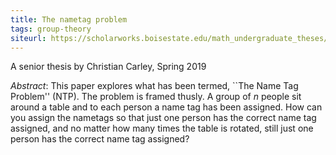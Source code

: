 ```yaml
---
title: The nametag problem
tags: group-theory
siteurl: https://scholarworks.boisestate.edu/math_undergraduate_theses/12/
---
```


A senior thesis by Christian Carley, Spring 2019<!--more-->

*Abstract*: This paper explores what has been termed, ``The Name Tag Problem'' (NTP). The problem is framed thusly. A group of $n$ people sit around a table and to each person a name tag has been assigned. How can you assign the nametags so that just one person has the correct name tag assigned, and no matter how many times the table is rotated, still just one person has the correct name tag assigned?